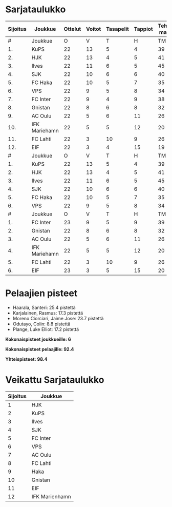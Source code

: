 # Sarjataulukko
| Sijoitus | Joukkue | Ottelut | Voitot | Tasapelit | Tappiot | Tehdyt maalit | Päästetyt maalit | Maaliero | Syötöt |
|----------|---------|---------|--------|-----------|---------|----------------|-------------------|----------|-------|
|# | Joukkue | O | V | T | H | TM | PM | ME | S | L | L% | R | KK | PK | PA | P|
|1. | KuPS | 22 | 13 | 5 | 4 | 39 | 22 | 17 | 19 | 255 | 15,29 | 231 | 32 | 1 | 32 | 44|
|2. | HJK | 22 | 13 | 4 | 5 | 41 | 21 | 20 | 28 | 315 | 13,02 | 235 | 37 | 1 | 32 | 43|
|3. | Ilves | 22 | 11 | 6 | 5 | 45 | 25 | 20 | 36 | 238 | 18,91 | 238 | 56 | 4 | 42 | 39|
|4. | SJK | 22 | 10 | 6 | 6 | 40 | 33 | 7 | 27 | 285 | 14,04 | 270 | 52 | 0 | 45 | 36|
|5. | FC Haka | 22 | 10 | 5 | 7 | 35 | 32 | 3 | 25 | 199 | 17,59 | 283 | 65 | 2 | 43 | 35|
|6. | VPS | 22 | 9 | 5 | 8 | 34 | 36 | -2 | 18 | 239 | 14,23 | 253 | 38 | 3 | 32 | 32|
|7. | FC Inter | 22 | 9 | 4 | 9 | 38 | 29 | 9 | 29 | 226 | 16,81 | 217 | 49 | 2 | 38 | 31|
|8. | Gnistan | 22 | 8 | 6 | 8 | 32 | 34 | -2 | 23 | 213 | 15,02 | 251 | 63 | 1 | 31 | 30|
|9. | AC Oulu | 22 | 5 | 6 | 11 | 26 | 36 | -10 | 17 | 180 | 14,44 | 299 | 62 | 7 | 38 | 21|
|10. | IFK Mariehamn | 22 | 5 | 5 | 12 | 20 | 38 | -18 | 10 | 179 | 11,17 | 220 | 53 | 5 | 23 | 20|
|11. | FC Lahti | 22 | 3 | 10 | 9 | 26 | 38 | -12 | 21 | 189 | 13,76 | 218 | 50 | 1 | 35 | 19|
|12. | EIF | 22 | 3 | 4 | 15 | 19 | 51 | -32 | 11 | 175 | 10,86 | 241 | 61 | 4 | 25 | 13|
|# | Joukkue | O | V | T | H | TM | PM | ME | S | L | L% | R | KK | PK | PA | P|
|1. | KuPS | 22 | 13 | 5 | 4 | 39 | 22 | 17 | 19 | 255 | 15,29 | 231 | 32 | 1 | 32 | 44|
|2. | HJK | 22 | 13 | 4 | 5 | 41 | 21 | 20 | 28 | 315 | 13,02 | 235 | 37 | 1 | 32 | 43|
|3. | Ilves | 22 | 11 | 6 | 5 | 45 | 25 | 20 | 36 | 238 | 18,91 | 238 | 56 | 4 | 42 | 39|
|4. | SJK | 22 | 10 | 6 | 6 | 40 | 33 | 7 | 27 | 285 | 14,04 | 270 | 52 | 0 | 45 | 36|
|5. | FC Haka | 22 | 10 | 5 | 7 | 35 | 32 | 3 | 25 | 199 | 17,59 | 283 | 65 | 2 | 43 | 35|
|6. | VPS | 22 | 9 | 5 | 8 | 34 | 36 | -2 | 18 | 239 | 14,23 | 253 | 38 | 3 | 32 | 32|
|# | Joukkue | O | V | T | H | TM | PM | ME | S | L | L% | R | KK | PK | PA | P|
|1. | FC Inter | 23 | 9 | 5 | 9 | 39 | 30 | 9 | 30 | 233 | 16,74 | 223 | 50 | 2 | 39 | 32|
|2. | Gnistan | 22 | 8 | 6 | 8 | 32 | 34 | -2 | 23 | 213 | 15,02 | 251 | 63 | 1 | 31 | 30|
|3. | AC Oulu | 22 | 5 | 6 | 11 | 26 | 36 | -10 | 17 | 180 | 14,44 | 299 | 62 | 7 | 38 | 21|
|4. | IFK Mariehamn | 22 | 5 | 5 | 12 | 20 | 38 | -18 | 10 | 179 | 11,17 | 220 | 53 | 5 | 23 | 20|
|5. | FC Lahti | 22 | 3 | 10 | 9 | 26 | 38 | -12 | 21 | 189 | 13,76 | 218 | 50 | 1 | 35 | 19|
|6. | EIF | 23 | 3 | 5 | 15 | 20 | 52 | -32 | 12 | 181 | 11,05 | 255 | 64 | 4 | 26 | 14|

# Pelaajien pisteet
* Haarala, Santeri: 25.4 pistettä
* Karjalainen, Rasmus: 17.3 pistettä
* Moreno Ciorciari, Jaime Jose: 23.7 pistettä
* Odutayo, Colin: 8.8 pistettä
* Plange, Luke Elliot: 17.2 pistettä

**Kokonaispisteet joukkueille: 6**

**Kokonaispisteet pelaajille: 92.4**

**Yhteispisteet: 98.4**

# Veikattu Sarjataulukko
| Sijoitus | Joukkue |
|----------|---------|
| 1 | HJK |
| 2 | KuPS |
| 3 | Ilves |
| 4 | SJK |
| 5 | FC Inter |
| 6 | VPS |
| 7 | AC Oulu |
| 8 | FC Lahti |
| 9 | Haka |
| 10 | Gnistan |
| 11 | EIF |
| 12 | IFK Marienhamn |

